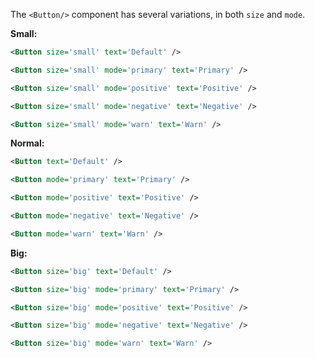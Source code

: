The `<Button/>` component has several variations, in both `size` and `mode`.

**Small:**

```xml
<Button size='small' text='Default' />

<Button size='small' mode='primary' text='Primary' />

<Button size='small' mode='positive' text='Positive' />

<Button size='small' mode='negative' text='Negative' />

<Button size='small' mode='warn' text='Warn' />
```

**Normal:**

```xml
<Button text='Default' />

<Button mode='primary' text='Primary' />

<Button mode='positive' text='Positive' />

<Button mode='negative' text='Negative' />

<Button mode='warn' text='Warn' />
```

**Big:**

```xml
<Button size='big' text='Default' />

<Button size='big' mode='primary' text='Primary' />

<Button size='big' mode='positive' text='Positive' />

<Button size='big' mode='negative' text='Negative' />

<Button size='big' mode='warn' text='Warn' />
```